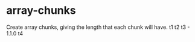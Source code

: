 # array-chunks

Create array chunks, giving the length that each chunk will have.
t1
t2
t3 - 1.1.0
t4
